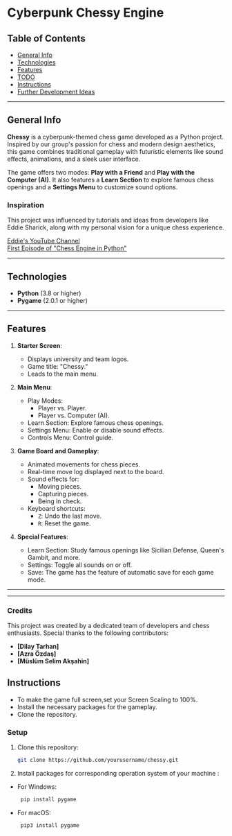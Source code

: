 # Cyberpunk Chessy Engine

## Table of Contents
* [General Info](#general-info)  
* [Technologies](#technologies)  
* [Features](#features)  
* [TODO](#todo)  
* [Instructions](#instructions)  
* [Further Development Ideas](#further-development-ideas)  

---

## General Info  
**Chessy** is a cyberpunk-themed chess game developed as a Python project. Inspired by our group's  passion for chess and modern design aesthetics, this game combines traditional gameplay with futuristic elements like sound effects, animations, and a sleek user interface.  

The game offers two modes: **Play with a Friend** and **Play with the Computer (AI)**. It also features a **Learn Section** to explore famous chess openings and a **Settings Menu** to customize sound options.  

### Inspiration  
This project was influenced by tutorials and ideas from developers like Eddie Sharick, along with my personal vision for a unique chess experience.  

[Eddie's YouTube Channel](https://www.youtube.com/channel/UCaEohRz5bPHywGBwmR18Qww)  
[First Episode of "Chess Engine in Python"](https://www.youtube.com/watch?v=EnYui0e73Rs&ab_channel=EddieSharick)

---

## Technologies  
* **Python** (3.8 or higher)  
* **Pygame** (2.0.1 or higher)  

---

## Features  
1. **Starter Screen**:  
   - Displays university and team logos.  
   - Game title: "Chessy."  
   - Leads to the main menu.  

2. **Main Menu**:  
   - Play Modes:  
     - Player vs. Player.  
     - Player vs. Computer (AI).  
   - Learn Section: Explore famous chess openings.  
   - Settings Menu: Enable or disable sound effects.
   - Controls Menu: Control guide.

3. **Game Board and Gameplay**:  
   - Animated movements for chess pieces.  
   - Real-time move log displayed next to the board.  
   - Sound effects for:  
     - Moving pieces.  
     - Capturing pieces.  
     - Being in check.  
   - Keyboard shortcuts:  
     - `Z`: Undo the last move.  
     - `R`: Reset the game.  

4. **Special Features**:  
   - Learn Section: Study famous openings like Sicilian Defense, Queen's Gambit, and more.  
   - Settings: Toggle all sounds on or off.  
   - Save: The game has the feature of automatic save for each game mode.

---


 
---
### Credits
This project was created by a dedicated team of developers and chess enthusiasts. Special thanks to the following contributors:

- **[Dilay Tarhan]** 
- **[Azra Özdaş]** 
- **[Müslüm Selim Akşahin]**  


## Instructions
 - To make the game full screen,set your Screen Scaling to 100%.
 - Install the necessary packages for the gameplay.
 - Clone the repository.

### Setup  
1. Clone this repository:  
   ```bash
   git clone https://github.com/yourusername/chessy.git
   
2. Install packages for corresponding operation system of your machine :
- For Windows:
  ```bash
   pip install pygame
- For macOS:
  ```bash
   pip3 install pygame